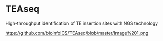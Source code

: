 # TEAseq
High-throughput identification of TE insertion sites with NGS technology

https://github.com/bioinfoICS/TEAseq/blob/master/Image%201.png
